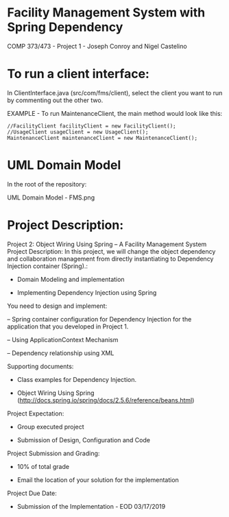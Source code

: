 # Facility Management System with Spring Dependency
COMP 373/473 - Project 1 - Joseph Conroy and Nigel Castelino

# To run a client interface:
In ClientInterface.java (src/com/fms/client), select the client you want to run by commenting out the other two.

EXAMPLE - To run MaintenanceClient, the main method would look like this:
```
//FacilityClient facilityClient = new FacilityClient();
//UsageClient usageClient = new UsageClient();
MaintenanceClient maintenanceClient = new MaintenanceClient();
```

# UML Domain Model
In the root of the repository:

UML Domain Model - FMS.png

# Project Description:

Project 2: Object Wiring Using Spring – A Facility Management System
Project Description:
In this project, we will change the object dependency and collaboration management from directly
instantiating to Dependency Injection container (Spring).:

- Domain Modeling and implementation

- Implementing Dependency Injection using Spring

You need to design and implement:

– Spring container configuration for Dependency Injection for the application that you
developed in Project 1.

– Using ApplicationContext Mechanism

– Dependency relationship using XML

Supporting documents:

- Class examples for Dependency Injection.

- Object Wiring Using Spring (http://docs.spring.io/spring/docs/2.5.6/reference/beans.html)

Project Expectation:

- Group executed project

- Submission of Design, Configuration and Code

Project Submission and Grading:

- 10% of total grade

- Email the location of your solution for the implementation

Project Due Date:

- Submission of the Implementation - EOD 03/17/2019 
